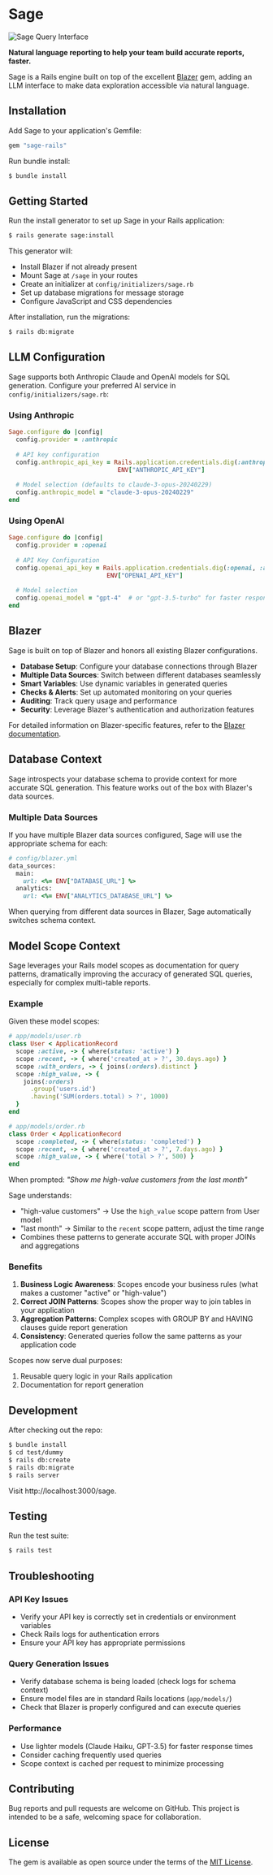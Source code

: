# Sage

![Sage Query Interface](screenshots/sage-query-interface.png)

**Natural language reporting to help your team build accurate reports, faster.**

Sage is a Rails engine built on top of the excellent [Blazer](https://github.com/ankane/blazer) gem, adding an LLM interface to make data exploration accessible via natural language.

## Installation

Add Sage to your application's Gemfile:

```ruby
gem "sage-rails"
```

Run bundle install:
```bash
$ bundle install
```

## Getting Started

Run the install generator to set up Sage in your Rails application:

```bash
$ rails generate sage:install
```

This generator will:
- Install Blazer if not already present
- Mount Sage at `/sage` in your routes
- Create an initializer at `config/initializers/sage.rb`
- Set up database migrations for message storage
- Configure JavaScript and CSS dependencies

After installation, run the migrations:
```bash
$ rails db:migrate
```

## LLM Configuration

Sage supports both Anthropic Claude and OpenAI models for SQL generation. Configure your preferred AI service in `config/initializers/sage.rb`:

### Using Anthropic

```ruby
Sage.configure do |config|
  config.provider = :anthropic
  
  # API key configuration
  config.anthropic_api_key = Rails.application.credentials.dig(:anthropic, :api_key) || 
                              ENV["ANTHROPIC_API_KEY"]
  
  # Model selection (defaults to claude-3-opus-20240229)
  config.anthropic_model = "claude-3-opus-20240229"
end
```

### Using OpenAI

```ruby
Sage.configure do |config|
  config.provider = :openai
  
  # API Key Configuration
  config.openai_api_key = Rails.application.credentials.dig(:openai, :api_key) || 
                           ENV["OPENAI_API_KEY"]
  
  # Model selection
  config.openai_model = "gpt-4"  # or "gpt-3.5-turbo" for faster responses
end
```

## Blazer

Sage is built on top of Blazer and honors all existing Blazer configurations. 

- **Database Setup**: Configure your database connections through Blazer
- **Multiple Data Sources**: Switch between different databases seamlessly
- **Smart Variables**: Use dynamic variables in generated queries
- **Checks & Alerts**: Set up automated monitoring on your queries
- **Auditing**: Track query usage and performance
- **Security**: Leverage Blazer's authentication and authorization features

For detailed information on Blazer-specific features, refer to the [Blazer documentation](https://github.com/ankane/blazer).

## Database Context

Sage introspects your database schema to provide context for more accurate SQL generation. This feature works out of the box with Blazer's data sources.

### Multiple Data Sources

If you have multiple Blazer data sources configured, Sage will use the appropriate schema for each:

```ruby
# config/blazer.yml
data_sources:
  main:
    url: <%= ENV["DATABASE_URL"] %>
  analytics:
    url: <%= ENV["ANALYTICS_DATABASE_URL"] %>
```

When querying from different data sources in Blazer, Sage automatically switches schema context.

## Model Scope Context

Sage leverages your Rails model scopes as documentation for query patterns, dramatically improving the accuracy of generated SQL queries, especially for complex multi-table reports.

### Example

Given these model scopes:

```ruby
# app/models/user.rb
class User < ApplicationRecord
  scope :active, -> { where(status: 'active') }
  scope :recent, -> { where('created_at > ?', 30.days.ago) }
  scope :with_orders, -> { joins(:orders).distinct }
  scope :high_value, -> { 
    joins(:orders)
      .group('users.id')
      .having('SUM(orders.total) > ?', 1000) 
  }
end

# app/models/order.rb
class Order < ApplicationRecord
  scope :completed, -> { where(status: 'completed') }
  scope :recent, -> { where('created_at > ?', 7.days.ago) }
  scope :high_value, -> { where('total > ?', 500) }
end
```

When prompted: *"Show me high-value customers from the last month"*

Sage understands:
- "high-value customers" → Use the `high_value` scope pattern from User model
- "last month" → Similar to the `recent` scope pattern, adjust the time range
- Combines these patterns to generate accurate SQL with proper JOINs and aggregations

### Benefits

1. **Business Logic Awareness**: Scopes encode your business rules (what makes a customer "active" or "high-value")
2. **Correct JOIN Patterns**: Scopes show the proper way to join tables in your application
3. **Aggregation Patterns**: Complex scopes with GROUP BY and HAVING clauses guide report generation
4. **Consistency**: Generated queries follow the same patterns as your application code

Scopes now serve dual purposes:
1. Reusable query logic in your Rails application
2. Documentation for report generation

## Development

After checking out the repo:

```bash
$ bundle install
$ cd test/dummy
$ rails db:create
$ rails db:migrate
$ rails server
```

Visit http://localhost:3000/sage.

## Testing

Run the test suite:

```bash
$ rails test
```

## Troubleshooting

### API Key Issues
- Verify your API key is correctly set in credentials or environment variables
- Check Rails logs for authentication errors
- Ensure your API key has appropriate permissions

### Query Generation Issues
- Verify database schema is being loaded (check logs for schema context)
- Ensure model files are in standard Rails locations (`app/models/`)
- Check that Blazer is properly configured and can execute queries

### Performance
- Use lighter models (Claude Haiku, GPT-3.5) for faster response times
- Consider caching frequently used queries
- Scope context is cached per request to minimize processing

## Contributing

Bug reports and pull requests are welcome on GitHub. This project is intended to be a safe, welcoming space for collaboration.

## License

The gem is available as open source under the terms of the [MIT License](https://opensource.org/licenses/MIT).
